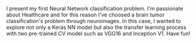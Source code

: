 I present my first Neural Network classification problem. I'm passionate about Healthcare and for this reason I've choosed a brain tumor classification's problem through neuroimages. In this case, I wanted to explore not only a Keras NN model but also the transfer learning process with two pre-trained CV model such as VGG16 and Inception V1. Have fun!
